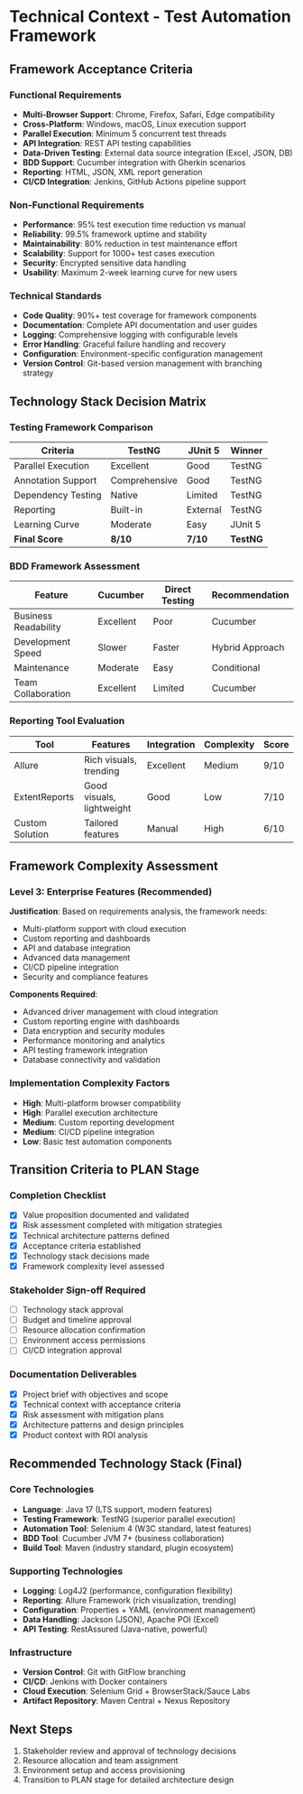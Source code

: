 # Technical Context - Test Automation Framework

## Framework Acceptance Criteria

### Functional Requirements
- **Multi-Browser Support**: Chrome, Firefox, Safari, Edge compatibility
- **Cross-Platform**: Windows, macOS, Linux execution support
- **Parallel Execution**: Minimum 5 concurrent test threads
- **API Integration**: REST API testing capabilities
- **Data-Driven Testing**: External data source integration (Excel, JSON, DB)
- **BDD Support**: Cucumber integration with Gherkin scenarios
- **Reporting**: HTML, JSON, XML report generation
- **CI/CD Integration**: Jenkins, GitHub Actions pipeline support

### Non-Functional Requirements
- **Performance**: 95% test execution time reduction vs manual
- **Reliability**: 99.5% framework uptime and stability
- **Maintainability**: 80% reduction in test maintenance effort
- **Scalability**: Support for 1000+ test cases execution
- **Security**: Encrypted sensitive data handling
- **Usability**: Maximum 2-week learning curve for new users

### Technical Standards
- **Code Quality**: 90%+ test coverage for framework components
- **Documentation**: Complete API documentation and user guides
- **Logging**: Comprehensive logging with configurable levels
- **Error Handling**: Graceful failure handling and recovery
- **Configuration**: Environment-specific configuration management
- **Version Control**: Git-based version management with branching strategy

## Technology Stack Decision Matrix

### Testing Framework Comparison
| Criteria | TestNG | JUnit 5 | Winner |
|----------|--------|---------|---------|
| Parallel Execution | Excellent | Good | TestNG |
| Annotation Support | Comprehensive | Good | TestNG |
| Dependency Testing | Native | Limited | TestNG |
| Reporting | Built-in | External | TestNG |
| Learning Curve | Moderate | Easy | JUnit 5 |
| **Final Score** | **8/10** | **7/10** | **TestNG** |

### BDD Framework Assessment
| Feature | Cucumber | Direct Testing | Recommendation |
|---------|----------|----------------|----------------|
| Business Readability | Excellent | Poor | Cucumber |
| Development Speed | Slower | Faster | Hybrid Approach |
| Maintenance | Moderate | Easy | Conditional |
| Team Collaboration | Excellent | Limited | Cucumber |

### Reporting Tool Evaluation
| Tool | Features | Integration | Complexity | Score |
|------|----------|-------------|------------|-------|
| Allure | Rich visuals, trending | Excellent | Medium | 9/10 |
| ExtentReports | Good visuals, lightweight | Good | Low | 7/10 |
| Custom Solution | Tailored features | Manual | High | 6/10 |

## Framework Complexity Assessment

### Level 3: Enterprise Features (Recommended)
**Justification**: Based on requirements analysis, the framework needs:
- Multi-platform support with cloud execution
- Custom reporting and dashboards
- API and database integration
- Advanced data management
- CI/CD pipeline integration
- Security and compliance features

**Components Required**:
- Advanced driver management with cloud integration
- Custom reporting engine with dashboards
- Data encryption and security modules
- Performance monitoring and analytics
- API testing framework integration
- Database connectivity and validation

### Implementation Complexity Factors
- **High**: Multi-platform browser compatibility
- **High**: Parallel execution architecture
- **Medium**: Custom reporting development
- **Medium**: CI/CD pipeline integration
- **Low**: Basic test automation components

## Transition Criteria to PLAN Stage

### Completion Checklist
- [x] Value proposition documented and validated
- [x] Risk assessment completed with mitigation strategies
- [x] Technical architecture patterns defined
- [x] Acceptance criteria established
- [x] Technology stack decisions made
- [x] Framework complexity level assessed

### Stakeholder Sign-off Required
- [ ] Technology stack approval
- [ ] Budget and timeline approval
- [ ] Resource allocation confirmation
- [ ] Environment access permissions
- [ ] CI/CD integration approval

### Documentation Deliverables
- [x] Project brief with objectives and scope
- [x] Technical context with acceptance criteria
- [x] Risk assessment with mitigation plans
- [x] Architecture patterns and design principles
- [x] Product context with ROI analysis

## Recommended Technology Stack (Final)

### Core Technologies
- **Language**: Java 17 (LTS support, modern features)
- **Testing Framework**: TestNG (superior parallel execution)
- **Automation Tool**: Selenium 4 (W3C standard, latest features)
- **BDD Tool**: Cucumber JVM 7+ (business collaboration)
- **Build Tool**: Maven (industry standard, plugin ecosystem)

### Supporting Technologies
- **Logging**: Log4J2 (performance, configuration flexibility)
- **Reporting**: Allure Framework (rich visualization, trending)
- **Configuration**: Properties + YAML (environment management)
- **Data Handling**: Jackson (JSON), Apache POI (Excel)
- **API Testing**: RestAssured (Java-native, powerful)

### Infrastructure
- **Version Control**: Git with GitFlow branching
- **CI/CD**: Jenkins with Docker containers
- **Cloud Execution**: Selenium Grid + BrowserStack/Sauce Labs
- **Artifact Repository**: Maven Central + Nexus Repository

## Next Steps
1. Stakeholder review and approval of technology decisions
2. Resource allocation and team assignment
3. Environment setup and access provisioning
4. Transition to PLAN stage for detailed architecture design 